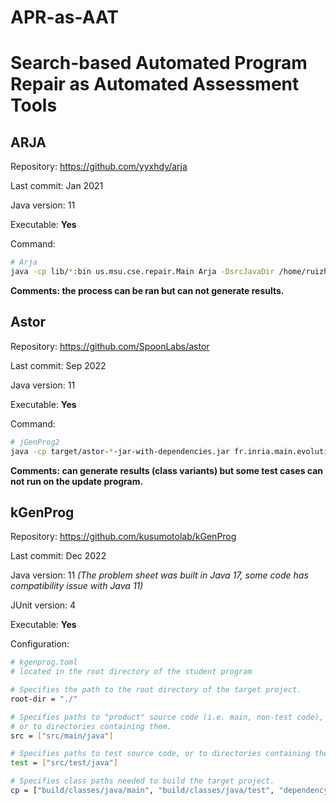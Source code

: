 # APR-as-AAT

# Search-based Automated Program Repair as Automated Assessment Tools

## ARJA

Repository: https://github.com/yyxhdy/arja

Last commit: Jan 2021

Java version: 11

Executable: **Yes**

Command:

```sh
# Arja
java -cp lib/*:bin us.msu.cse.repair.Main Arja -DsrcJavaDir /home/ruizhen/Projects/SSBSE/Cafe/Cafe_1/src/main/java/uk/ac/sheffield/com1003/cafe -DbinJavaDir /home/ruizhen/Projects/SSBSE/Cafe/Cafe_1/build/classes/java/main -DbinTestDir /home/ruizhen/Projects/SSBSE/Cafe/Cafe_1/build/classes/java/test -Ddependences dependency/javaparser-core-3.24.4.jar:dependency/javaparser-core-serialization-3.24.4.jar:dependency/commons-lang3-3.0.jar
```

**Comments: the process can be ran but can not generate results.**

## Astor

Repository: https://github.com/SpoonLabs/astor

Last commit: Sep 2022

Java version: 11

Executable: **Yes**

Command:

```sh
# jGenProg2
java -cp target/astor-*-jar-with-dependencies.jar fr.inria.main.evolution.AstorMain -mode jgenprog -srcjavafolder /src/main/java/ -srctestfolder /src/test/java/  -binjavafolder /build/classes/java/main/ -bintestfolder  /build/classes/java/test/ -location /home/ruizhen/Projects/SSBSE/Cafe/Cafe_1 -dependencies /home/ruizhen/Projects/SSBSE/Cafe/Cafe_1/dependency
```

**Comments: can generate results (class variants) but some test cases can not run on the update program.**

## kGenProg

Repository: https://github.com/kusumotolab/kGenProg

Last commit: Dec 2022

Java version: 11 *(The problem sheet was built in Java 17, some code has compatibility issue with Java 11)*

JUnit version: 4

Executable: **Yes**

Configuration:

```sh
# kgenprog.toml
# located in the root directory of the student program

# Specifies the path to the root directory of the target project.
root-dir = "./"

# Specifies paths to "product" source code (i.e. main, non-test code),
# or to directories containing them.
src = ["src/main/java"]

# Specifies paths to test source code, or to directories containing them.
test = ["src/test/java"]

# Specifies class paths needed to build the target project.
cp = ["build/classes/java/main", "build/classes/java/test", "dependency/commons-lang3-3.0.jar", "dependency/javaparser-core-3.24.4.jar", "dependency/javaparser-core-serialization-3.24.4.jar", "dependency/junit-4.13.2.jar", "dependency/junit-jupiter-api-5.9.0.jar", "dependency/junit-jupiter-engine-5.9.0.jar", "dependency/junit-vintage-engine-5.9.0.jar", "dependency/apiguardian-api-1.1.2.jar"]
```
